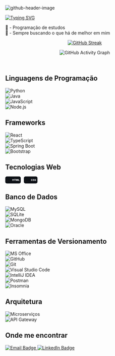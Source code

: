 ![github-header-image](https://github.com/Vinicius-Eira/Vinicius-Eira/assets/161368325/49b7519a-69c6-4642-aa59-1a6f16e9640e)

[![Typing SVG](https://readme-typing-svg.demolab.com?font=Fira+Code&weight=500&pause=1000&color=F7F7F7&random=false&width=435&lines=Seja+bem-vindo+ao+meu+perfil)](https://git.io/typing-svg)

🐍 - Programação de estudos <br>
🧠 - Sempre buscando o que há de melhor em mim


<div align="center">
  
[![GitHub Streak](https://streak-stats.demolab.com?user=Vinicius-Eira&theme=shadow-blue&hide_border=false&locale=pt_BR&card_width=900&card_height=200)](https://git.io/streak-stats)

</div>

<div align="center">

![GitHub Activity Graph](https://ssr-contributions-svg.vercel.app/_/Vinicius-Eira?chart=3dbar&gap=0.6&scale=2&flatten=2&animation=wave&animation_duration=1&animation_delay=0.05&animation_amplitude=20&animation_frequency=0.5&animation_wave_center=10_0&format=svg&weeks=30&theme=blue&dark=true) 

</div>

<br>

  <h2>Linguagens de Programação</h2>
    <div class="container">
        <div class="badge"><img src="https://img.shields.io/badge/-🐍%20Python-0D1117?style=for-the-badge" alt="Python"></div>
        <div class="badge"><img src="https://img.shields.io/badge/-☕%20Java-0D1117?style=for-the-badge" alt="Java"></div>
        <div class="badge"><img src="https://img.shields.io/badge/-📜%20JavaScript-0D1117?style=for-the-badge" alt="JavaScript"></div>
        <div class="badge"><img src="https://img.shields.io/badge/-🌐%20Node.js-0D1117?style=for-the-badge" alt="Node.js"></div>
    </div>
</div>

<div class="section">
    <h2>Frameworks</h2>
    <div class="container">
        <div class="badge"><img src="https://img.shields.io/badge/-⚛️%20React-0D1117?style=for-the-badge" alt="React"></div>
        <div class="badge"><img src="https://img.shields.io/badge/-📘%20TypeScript-0D1117?style=for-the-badge" alt="TypeScript"></div>
        <div class="badge"><img src="https://img.shields.io/badge/-🌱%20Spring%20Boot-0D1117?style=for-the-badge" alt="Spring Boot"></div>
        <div class="badge"><img src="https://img.shields.io/badge/-🎨%20Bootstrap-0D1117?style=for-the-badge" alt="Bootstrap"></div>
    </div>
</div>

<div class="section">
<h2>Tecnologias Web</h2>
<div class="container" style="display: flex; gap: 10px;">
    <div class="badge" style="display: flex; align-items: center; background-color: #0D1117; border-radius: 5px; padding: 4px; gap: 4px;">
        <img width="14" height="14" src="https://img.icons8.com/color/48/html-5--v1.png" alt="HTML5" />
        <span style="font-size: 8px; font-weight: bold; color: white;">HTML</span> <!-- Diminuído para 8px -->
    </div>
    <div class="badge" style="display: flex; align-items: center; background-color: #0D1117; border-radius: 5px; padding: 4px; gap: 4px;">
        <img width="14" height="14" src="https://img.icons8.com/fluency/48/css3.png" alt="CSS3" />
        <span style="font-size: 8px; font-weight: bold; color: white;">CSS</span> <!-- Diminuído para 8px -->
    </div>
</div>



<div class="section">
    <h2>Banco de Dados</h2>
    <div class="container">
        <div class="badge"><img src="https://img.shields.io/badge/-🐬%20MySQL-0D1117?style=for-the-badge" alt="MySQL"></div>
        <div class="badge"><img src="https://img.shields.io/badge/-🗃️%20SQLite-0D1117?style=for-the-badge" alt="SQLite"></div>
        <div class="badge"><img src="https://img.shields.io/badge/-🍃%20MongoDB-0D1117?style=for-the-badge" alt="MongoDB"></div>
        <div class="badge"><img src="https://img.shields.io/badge/-🔶%20Oracle-0D1117?style=for-the-badge" alt="Oracle"></div>
    </div>
</div>

<div class="section">
    <h2>Ferramentas de Versionamento</h2>
    <div class="container">
        <div class="badge"><img src="https://img.shields.io/badge/-📄%20MS%20Office-0D1117?style=for-the-badge" alt="MS Office"></div>
        <div class="badge"><img src="https://img.shields.io/badge/-🐙%20GitHub-0D1117?style=for-the-badge" alt="GitHub"></div>
        <div class="badge"><img src="https://img.shields.io/badge/-🔧%20Git-0D1117?style=for-the-badge" alt="Git"></div>
        <div class="badge"><img src="https://img.shields.io/badge/-💻%20Visual%20Studio%20Code-0D1117?style=for-the-badge" alt="Visual Studio Code"></div>
        <div class="badge"><img src="https://img.shields.io/badge/-🛠️%20IntelliJ%20IDEA-0D1117?style=for-the-badge" alt="IntelliJ IDEA"></div>
        <div class="badge"><img src="https://img.shields.io/badge/-🌐%20Postman-0D1117?style=for-the-badge" alt="Postman"></div>
        <div class="badge"><img src="https://img.shields.io/badge/-⚙️%20Insomnia-0D1117?style=for-the-badge" alt="Insomnia"></div>
    </div>
</div>

<div class="section">
    <h2>Arquitetura</h2>
    <div class="container">
        <div class="badge"><img src="https://img.shields.io/badge/-📡%20Microserviços-0D1117?style=for-the-badge" alt="Microserviços"></div>
        <div class="badge"><img src="https://img.shields.io/badge/-🚀%20API%20Gateway-0D1117?style=for-the-badge" alt="API Gateway"></div>
    </div>
</div>

<div class="section">
    <h2>Onde me encontrar</h2>
    <div class="contacts">
        <a href="mailto:vsantos.eira09@gmail.com">
            <img src="https://img.shields.io/badge/-Email-0D1117?style=for-the-badge&logo=gmail&logoColor=EA4335" alt="Email Badge">
        </a>
        <a href="https://www.linkedin.com/in/vinícius-eira/" target="_blank">
            <img src="https://img.shields.io/badge/-LinkedIn-0D1117?style=for-the-badge&logo=linkedin&logoColor=0A66C2" alt="LinkedIn Badge">
        </a>
    </div>
</div>



